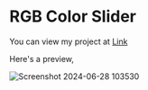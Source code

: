 # RGB Color Slider 

You can view my project at [Link](https://rgb-color-slider-ebon.vercel.app/)

Here's a preview, 

![Screenshot 2024-06-28 103530](https://github.com/AmrutaJayanti/Project-Guidance/assets/142327526/79126243-edbd-4750-9da7-62e4824dafb9)
